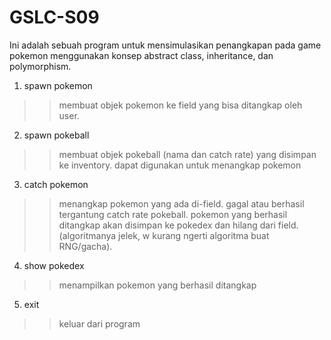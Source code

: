 # GSLC-S09

Ini adalah sebuah program untuk mensimulasikan penangkapan pada game pokemon menggunakan konsep abstract class, inheritance, dan polymorphism.
 
1. spawn pokemon
>> membuat objek pokemon ke field yang bisa ditangkap oleh user.

2. spawn pokeball
>> membuat objek pokeball (nama dan catch rate) yang disimpan ke inventory. dapat digunakan untuk menangkap pokemon

3. catch pokemon
>> menangkap pokemon yang ada di-field. gagal atau berhasil tergantung catch rate pokeball. pokemon yang berhasil ditangkap akan disimpan ke pokedex dan hilang dari field. (algoritmanya jelek, w kurang ngerti algoritma buat RNG/gacha).

4. show pokedex
>> menampilkan pokemon yang berhasil ditangkap

5. exit
>> keluar dari program